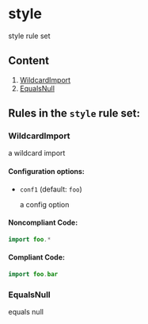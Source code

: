 # style

style rule set

## Content

1. [WildcardImport](#WildcardImport)
2. [EqualsNull](#EqualsNull)
## Rules in the `style` rule set:

### WildcardImport

a wildcard import

#### Configuration options:

* `conf1` (default: `foo`)

   a config option

#### Noncompliant Code:

```kotlin
import foo.*
```

#### Compliant Code:

```kotlin
import foo.bar
```

### EqualsNull

equals null
